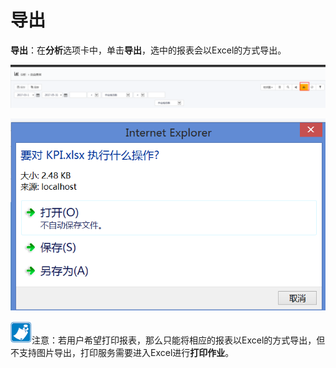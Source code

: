 # 导出
**导出**：在**分析**选项卡中，单击**导出**，选中的报表会以Excel的方式导出。

![](./images/导出1.png)

![](./images/导出2.png)

![](./images/注意.png)注意：若用户希望打印报表，那么只能将相应的报表以Excel的方式导出，但不支持图片导出，打印服务需要进入Excel进行**打印作业**。